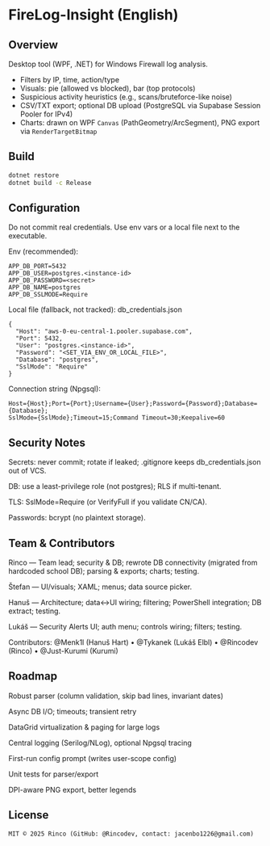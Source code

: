 # FireLog-Insight (English)

## Overview
Desktop tool (WPF, .NET) for Windows Firewall log analysis.
- Filters by IP, time, action/type
- Visuals: pie (allowed vs blocked), bar (top protocols)
- Suspicious activity heuristics (e.g., scans/bruteforce-like noise)
- CSV/TXT export; optional DB upload (PostgreSQL via Supabase Session Pooler for IPv4)
- Charts: drawn on WPF `Canvas` (PathGeometry/ArcSegment), PNG export via `RenderTargetBitmap`

## Build
```bash
dotnet restore
dotnet build -c Release
```
## Configuration
Do not commit real credentials. Use env vars or a local file next to the executable.

Env (recommended):

```APP_DB_HOST=aws-0-eu-central-1.pooler.supabase.com
APP_DB_PORT=5432
APP_DB_USER=postgres.<instance-id>
APP_DB_PASSWORD=<secret>
APP_DB_NAME=postgres
APP_DB_SSLMODE=Require
```
Local file (fallback, not tracked): db_credentials.json
```
{
  "Host": "aws-0-eu-central-1.pooler.supabase.com",
  "Port": 5432,
  "User": "postgres.<instance-id>",
  "Password": "<SET_VIA_ENV_OR_LOCAL_FILE>",
  "Database": "postgres",
  "SslMode": "Require"
}
```
Connection string (Npgsql):
```
Host={Host};Port={Port};Username={User};Password={Password};Database={Database};
SslMode={SslMode};Timeout=15;Command Timeout=30;Keepalive=60
```
## Security Notes
Secrets: never commit; rotate if leaked; .gitignore keeps db_credentials.json out of VCS.

DB: use a least-privilege role (not postgres); RLS if multi-tenant.

TLS: SslMode=Require (or VerifyFull if you validate CN/CA).

Passwords: bcrypt (no plaintext storage).

## Team & Contributors
Rinco — Team lead; security & DB; rewrote DB connectivity (migrated from hardcoded school DB); parsing & exports; charts; testing.

Štefan — UI/visuals; XAML; menus; data source picker.

Hanuš — Architecture; data↔UI wiring; filtering; PowerShell integration; DB extract; testing.

Lukáš — Security Alerts UI; auth menu; controls wiring; filters; testing.

Contributors: @Menk1l (Hanuš Hart) • @Tykanek (Lukáš Elbl) • @Rincodev (Rinco) • @Just-Kurumi (Kurumi)

## Roadmap
Robust parser (column validation, skip bad lines, invariant dates)

Async DB I/O; timeouts; transient retry

DataGrid virtualization & paging for large logs

Central logging (Serilog/NLog), optional Npgsql tracing

First-run config prompt (writes user-scope config)

Unit tests for parser/export

DPI-aware PNG export, better legends

## License
```
MIT © 2025 Rinco (GitHub: @Rincodev, contact: jacenbo1226@gmail.com)
